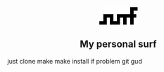 <div align="center">
    <img src="surf.png">
	<h2>My personal surf</h2>
</div>

just clone
make
make install
if problem
git gud
